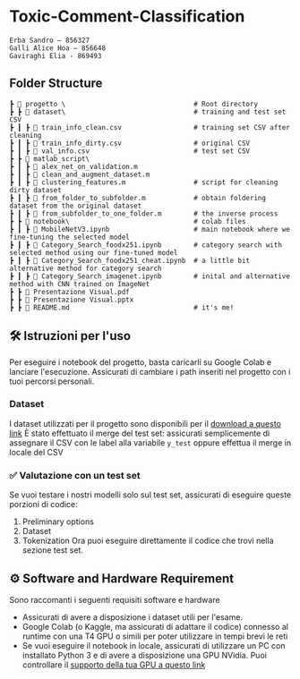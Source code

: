 # Toxic-Comment-Classification

```
Erba Sandro – 856327
Galli Alice Hoa – 856648 
Gaviraghi Elia - 869493
```

## Folder Structure 

```
┣ 📂 progetto \                                # Root directory
┣ ┣ 📂 dataset\                                # training and test set CSV
┣ ┃ ┣ 📄 train_info_clean.csv                  # training set CSV after cleaning 
┣ ┃ ┣ 📄 train_info_dirty.csv                  # original CSV
┣ ┃ ┣ 📄 val_info.csv                          # test set CSV
┣ ┣ 📂 matlab_script\                 
┣ ┃ ┣ 📄 alex_net_on_validation.m
┣ ┃ ┣ 📄 clean_and_augment_dataset.m
┣ ┃ ┣ 📄 clustering_features.m                 # script for cleaning dirty dataset
┣ ┃ ┣ 📄 from_folder_to_subfolder.m            # obtain foldering dataset from the original dataset
┣ ┃ ┣ 📄 from_subfolder_to_one_folder.m        # the inverse process
┣ ┣ 📂 notebook\                               # colab files
┣ ┃ ┣ 📄 MobileNetV3.ipynb                     # main notebook where we fine-tuning the selected model
┣ ┃ ┣ 📄 Category_Search_foodx251.ipynb        # category search with selected method using our fine-tuned model
┣ ┃ ┣ 📄 Category_Search_foodx251_cheat.ipynb  # a little bit alternative method for category search
┣ ┃ ┣ 📄 Category_Search_imagenet.ipynb        # inital and alternative method with CNN trained on ImageNet
┣ ┣ 📄 Presentazione Visual.pdf
┣ ┣ 📄 Presentazione Visual.pptx
┣ ┣ 📄 README.md                               # it's me!
```

## 🛠 Istruzioni per l'uso
Per eseguire i notebook del progetto, basta caricarli su Google Colab e lanciare l'esecuzione. Assicurati di cambiare i path inseriti nel progetto con i tuoi percorsi personali.

### Dataset
I dataset utilizzati per il progetto sono disponibili per il [download a questo link](https://www.kaggle.com/c/jigsaw-toxic-comment-classification-challenge)
È stato effettuato il merge del test set: assicurati semplicemente di assegnare il CSV con le label alla variabile `y_test` oppure effettua il merge in locale del CSV

### ✅ Valutazione con un test set
Se vuoi testare i nostri modelli solo sul test set, assicurati di eseguire queste porzioni di codice:
1. Preliminary options
2. Dataset
3. Tokenization
Ora puoi eseguire direttamente il codice che trovi nella sezione test set.


## ⚙️ Software and Hardware Requirement
Sono raccomanti i seguenti requisiti software e hardware
 - Assicurati di avere a disposizione i dataset utili per l'esame. 
 - Google Colab (o Kaggle, ma assicurati di adattare il codice) connesso al runtime con una T4 GPU o simili per poter utilizzare in tempi brevi le reti 
 - Se vuoi eseguire il notebook in locale, assicurati di utilizzare un PC con installato Python 3 e di avere a disposizione una GPU NVidia. Puoi controllare il [supporto della tua GPU a questo link](https://www.tensorflow.org/guide/gpu)
